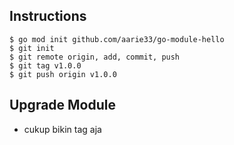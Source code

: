 ## Instructions
```
$ go mod init github.com/aarie33/go-module-hello 
$ git init
$ git remote origin, add, commit, push
$ git tag v1.0.0
$ git push origin v1.0.0
```

## Upgrade Module
- cukup bikin tag aja